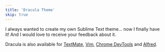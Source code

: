 ```yaml
---
title: 'Dracula Theme'
skip: true
---
```


I always wanted to create my own Sublime Text theme... now I finally have it! And I would love to
receive your feedback about it.

Dracula is also available for [TextMate](http://macromates.com/),
[Vim](http://www.vim.org/), [Chrome DevTools](https://developers.google.com/chrome-developer-tools/)
and [Alfred](http://www.alfredapp.com/).